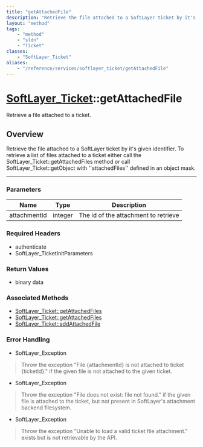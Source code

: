 ```yaml
---
title: "getAttachedFile"
description: "Retrieve the file attached to a SoftLayer ticket by it's given identifier. To retrieve a list of files attached to a tic... "
layout: "method"
tags:
    - "method"
    - "sldn"
    - "Ticket"
classes:
    - "SoftLayer_Ticket"
aliases:
    - "/reference/services/softlayer_ticket/getAttachedFile"
---
```

# [SoftLayer_Ticket](/reference/services/SoftLayer_Ticket)::getAttachedFile


Retrieve a file attached to a ticket.


## Overview 
Retrieve the file attached to a SoftLayer ticket by it's given identifier. To retrieve a list of files attached to a ticket either call the SoftLayer_Ticket::getAttachedFiles method or call SoftLayer_Ticket::getObject with ''attachedFiles'' defined in an object mask. 

-----

### Parameters 
|Name | Type | Description |
| --- | --- | --- |
|attachmentId| integer| The id of the attachment to retrieve|


### Required Headers
* authenticate
* SoftLayer_TicketInitParameters


### Return Values
* binary data


### Associated Methods

*  [SoftLayer_Ticket::getAttachedFiles](/reference/services/SoftLayer_Ticket/getAttachedFiles )
*  [SoftLayer_Ticket::getAttachedFiles](/reference/services/SoftLayer_Ticket/getAttachedFiles )
*  [SoftLayer_Ticket::addAttachedFile](/reference/services/SoftLayer_Ticket/addAttachedFile )



### Error Handling

* SoftLayer_Exception 

> Throw the exception "File {attachmentId} is not attached to ticket {ticketId}." if the given file is not attached to the given ticket. 

* SoftLayer_Exception 

> Throw the exception "File does not exist: file not found." if the given file is attached to the ticket, but not present in SoftLayer's attachment backend filesystem. 

* SoftLayer_Exception 

> Throw the exception "Unable to load a valid ticket file attachment." exists but is not retrievable by the API. 



